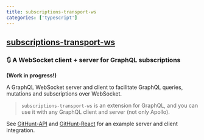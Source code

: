 ```yaml
---
title: subscriptions-transport-ws
categories: ['typescript']
---
```

## [subscriptions-transport-ws](https://github.com/apollographql/subscriptions-transport-ws)

### :arrows_clockwise: A WebSocket client + server for GraphQL subscriptions


**(Work in progress!)**

A GraphQL WebSocket server and client to facilitate GraphQL queries, mutations and subscriptions over WebSocket.

> `subscriptions-transport-ws` is an extension for GraphQL, and you can use it with any GraphQL client and server (not only Apollo).

See [GitHunt-API](https://github.com/apollostack/GitHunt-API) and [GitHunt-React](https://github.com/apollostack/GitHunt-React) for an example server and client integration.
